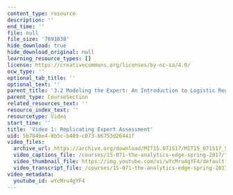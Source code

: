 ```yaml
---
content_type: resource
description: ''
end_time: ''
file: null
file_size: '7891038'
hide_download: true
hide_download_original: null
learning_resource_types: []
license: https://creativecommons.org/licenses/by-nc-sa/4.0/
ocw_type: ''
optional_tab_title: ''
optional_text: ''
parent_title: '3.2 Modeling the Expert: An Introduction to Logistic Regression'
parent_type: CourseSection
related_resources_text: ''
resource_index_text: ''
resourcetype: Video
start_time: ''
title: 'Video 1: Replicating Expert Assessment'
uid: 5b784be4-8b5c-b409-c073-b6753d26441f
video_files:
  archive_url: https://archive.org/download/MIT15.071S17/MIT15_071S17_Session_3.2.01_300k.mp4
  video_captions_file: /courses/15-071-the-analytics-edge-spring-2017/fbf2f85bce375d48b98af1ecac7642e5_wYcMru4gYF4.vtt
  video_thumbnail_file: https://img.youtube.com/vi/wYcMru4gYF4/default.jpg
  video_transcript_file: /courses/15-071-the-analytics-edge-spring-2017/23002a1d5af9f0013887883a4d87b418_wYcMru4gYF4.pdf
video_metadata:
  youtube_id: wYcMru4gYF4
---
```

